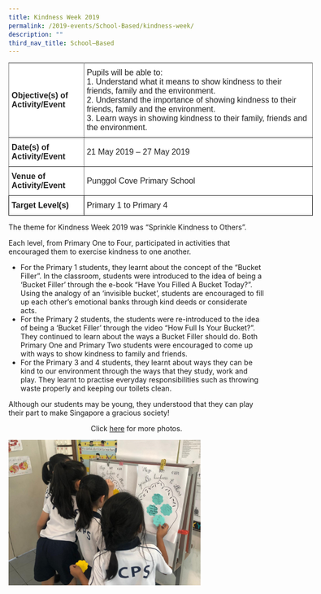 ```yaml
---
title: Kindness Week 2019
permalink: /2019-events/School-Based/kindness-week/
description: ""
third_nav_title: School–Based
---
```

<style type="text/css">
.tg  {border-collapse:collapse;border-spacing:0;margin:0px auto;}
.tg td{border-color:black;border-style:solid;border-width:1px;font-family:Arial, sans-serif;font-size:14px;
  overflow:hidden;padding:10px 5px;word-break:normal;}
.tg th{border-color:black;border-style:solid;border-width:1px;font-family:Arial, sans-serif;font-size:14px;
  font-weight:normal;overflow:hidden;padding:10px 5px;word-break:normal;}
.tg .tg-kdpx{background-color:#FFF;border-color:inherit;color:#222;font-size:16px;text-align:left;vertical-align:middle}
.tg .tg-x4x2{background-color:#FFF;border-color:inherit;color:#222;font-size:16px;font-weight:bold;text-align:left;
  vertical-align:middle}
.tg .tg-hsqg{background-color:#FFF;font-size:16px;text-align:left;vertical-align:middle}
.tg .tg-tzfb{background-color:#FFF;font-size:16px;font-weight:bold;text-align:left;vertical-align:middle}
</style>
<table class="tg" style="undefined;table-layout: fixed; width: 599px">
<colgroup>
<col style="width: 148px">
<col style="width: 451px">
</colgroup>
<tbody>
  <tr>
    <td class="tg-x4x2">Objective(s) of Activity/Event</td>
    <td class="tg-kdpx">Pupils will be able to:<br>1.     Understand what it means to show kindness to their friends, family and the environment.<br>2.     Understand the importance of showing kindness to their friends, family and the environment.<br>3.     Learn ways in showing kindness to their family, friends and the environment.</td>
  </tr>
  <tr>
    <td class="tg-x4x2">Date(s) of Activity/Event</td>
    <td class="tg-kdpx">21 May 2019 – 27 May 2019</td>
  </tr>
  <tr>
    <td class="tg-x4x2">Venue of Activity/Event</td>
    <td class="tg-kdpx">Punggol Cove P<span style="background-color:initial">rimary School</span></td>
  </tr>
  <tr>
    <td class="tg-tzfb">Target Level(s)</td>
    <td class="tg-hsqg">Primary 1 to Primary 4</td>
  </tr>
</tbody>
</table>

The theme for Kindness Week 2019 was “Sprinkle Kindness to Others”.

Each level, from Primary One to Four, participated in activities that encouraged them to exercise kindness to one another.
* For the Primary 1 students, they learnt about the concept of the “Bucket Filler”. In the classroom, students were introduced to the idea of being a ‘Bucket Filler’ through the e-book “Have You Filled A Bucket Today?”.  Using the analogy of an ‘invisible bucket’, students are encouraged to fill up each other’s emotional banks through kind deeds or considerate acts.
* For the Primary 2 students, the students were re-introduced to the idea of being a ‘Bucket Filler’ through the video “How Full Is Your Bucket?”. They continued to learn about the ways a Bucket Filler should do. Both Primary One and Primary Two students were encouraged to come up with ways to show kindness to family and friends.  
* For the Primary 3 and 4 students, they learnt about ways they can be kind to our environment through the ways that they study, work and play. They learnt to practise everyday responsibilities such as throwing waste properly and keeping our toilets clean.

Although our students may be young, they understood that they can play their part to make Singapore a gracious society!

<center>Click <a href="https://www.flickr.com/photos/142848383@N02/albums/72157710431903526">here</a> for more photos.</center>


<img src="/images/KW02.jpeg" 
     style="width:75%">